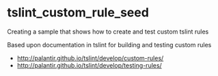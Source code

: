 # tslint_custom_rule_seed
Creating a sample that shows how to create and test custom tslint rules

Based upon documentation in tslint for building and testing custom rules

  * http://palantir.github.io/tslint/develop/custom-rules/
  * http://palantir.github.io/tslint/develop/testing-rules/
